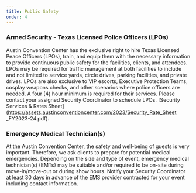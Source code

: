 ```yaml
---
title: Public Safety
order: 4
---
```


### Armed Security - Texas Licensed Police Officers (LPOs)

Austin Convention Center has the exclusive right to hire Texas Licensed Peace Officers (LPOs), train, and equip them with the necessary information to provide continuous public safety for the facilities, clients, and attendees. LPOs may be required for traffic management at both facilities to include and not limited to service yards, circle drives, parking facilities, and private drives. LPOs are also exclusive to VIP escorts, Executive Protection Teams, cosplay weapons checks, and other scenarios where police officers are needed. A four (4) hour minimum is required for their services. Please contact your assigned Security Coordinator to schedule LPOs. [Security Services & Rates Sheet](https://assets.austinconventioncenter.com/2023/Security_Rate_Sheet _FY2023-24.pdf).

### Emergency Medical Technician(s)

At the Austin Convention Center, the safety and well-being of guests is very important. Therefore, we ask clients to prepare for potential medical emergencies. Depending on the size and type of event, emergency medical technician(s) (EMTs) may be suitable and/or required to be on-site during move-in/move-out or during show hours. Notify your Security Coordinator at least 30 days in advance of the EMS provider contracted for your event including contact information.
